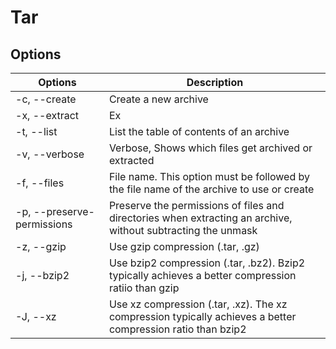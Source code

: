 # Tar

## Options

|Options| Description  |
|--|--|
| -c, --create | Create a new archive |
|-x, --extract | Ex |
|-t, --list | List the table of contents of an archive |
|-v, --verbose | Verbose, Shows which files get archived or extracted |
|-f, --files |File name. This option must be followed by the file name of the archive to use or create |
|-p, --preserve-permissions | Preserve the permissions of files and directories when extracting an archive, without subtracting the unmask |
|-z, --gzip | Use gzip compression (.tar, .gz) | 
| -j, --bzip2 | Use bzip2 compression (.tar, .bz2). Bzip2 typically achieves a better compression ratiio than gzip |
| -J, --xz | Use xz compression (.tar, .xz). The xz compression typically achieves a better compression ratio than bzip2 |
